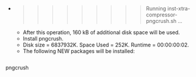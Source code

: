 * >>>>>>>>> Running inst-xtra-compressor-pngcrush.sh ...
  * After this operation, 160 kB of additional disk space will be used.
  * Install pngcrush.
  * Disk size = 6837932K. Space Used = 252K. Runtime = 00:00:00:02.
  * The following NEW packages will be installed:
  ```bash
pngcrush
  ```
